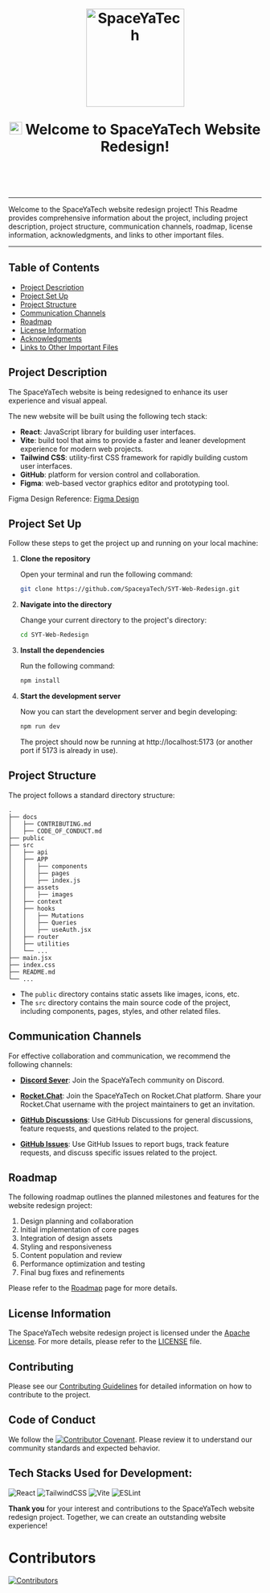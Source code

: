 <h1 style="margin-top: 1em; text-align: center; margin-bottom: 3em;">
  <p><a href="https://spaceyatech.com/"><img src="./src/assets/images/sytLogo.png" alt="SpaceYaTech" width="195"></a></p>
  <p> <img src="https://media.giphy.com/media/hvRJCLFzcasrR4ia7z/giphy.gif" alt="Waving Hand" width="25px" height="25px"> Welcome to SpaceYaTech Website Redesign!</p>
</h1>

<hr>

Welcome to the SpaceYaTech website redesign project! This Readme provides comprehensive information about the project, including project description, project structure, communication channels, roadmap, license information, acknowledgments, and links to other important files.

<hr>

## Table of Contents

- [Project Description](#project-description)
- [Project Set Up](#project-set-up)
- [Project Structure](#project-structure)
- [Communication Channels](#communication-channels)
- [Roadmap](#roadmap)
- [License Information](#license-information)
- [Acknowledgments](#acknowledgments)
- [Links to Other Important Files](#links-to-other-important-files)

## Project Description

The SpaceYaTech website is being redesigned to enhance its user experience and visual appeal.

The new website will be built using the following tech stack:

- **React**: JavaScript library for building user interfaces.
- **Vite**: build tool that aims to provide a faster and leaner development experience for modern web projects.
- **Tailwind CSS**: utility-first CSS framework for rapidly building custom user interfaces.
- **GitHub**: platform for version control and collaboration.
- **Figma**: web-based vector graphics editor and prototyping tool.

Figma Design Reference: [Figma Design](https://www.figma.com/file/QZwtseXogSFjLNz64uLwjV/SYT-Website-Redesign-Complete?type=design&node-id=1113%3A7655&t=xSmmgQWxa0Z31bfo-1)

## Project Set Up

Follow these steps to get the project up and running on your local machine:

1. **Clone the repository**

   Open your terminal and run the following command:

   ```bash
   git clone https://github.com/SpaceyaTech/SYT-Web-Redesign.git
   ```

2. **Navigate into the directory**

   Change your current directory to the project's directory:

   ```bash
   cd SYT-Web-Redesign
   ```

3. **Install the dependencies**

   Run the following command:

   ```bash
   npm install
   ```

4. **Start the development server**

   Now you can start the development server and begin developing:

   ```bash
   npm run dev
   ```

   The project should now be running at http://localhost:5173 (or another port if 5173 is already in use).

## Project Structure

The project follows a standard directory structure:

```
.
├── docs
│   ├── CONTRIBUTING.md
│   ├── CODE_OF_CONDUCT.md
├── public
├── src
│   ├── api
│   ├── APP
│   │   ├── components
│   │   ├── pages
│   │   ├── index.js
│   ├── assets
│   │   ├── images
│   ├── context
│   ├── hooks
│   │   ├── Mutations
│   │   ├── Queries
│   │   ├── useAuth.jsx
│   ├── router
│   ├── utilities
│   └── ...
├── main.jsx
├── index.css
├── README.md
└── ...
```

- The `public` directory contains static assets like images, icons, etc.
- The `src` directory contains the main source code of the project, including components, pages, styles, and other related files.

## Communication Channels

For effective collaboration and communication, we recommend the following channels:

- **[Discord Sever](https://discord.gg/pnDtnJScPu)**: Join the SpaceYaTech community on Discord.

- **[Rocket.Chat](https://www.rocket.chat/install#Apps)**: Join the SpaceYaTech on Rocket.Chat platform. Share your Rocket.Chat username with the project maintainers to get an invitation.

- **[GitHub Discussions](https://github.com/SpaceyaTech/SYT-Web-Redesign/discussions)**: Use GitHub Discussions for general discussions, feature requests, and questions related to the project.

- **[GitHub Issues](https://github.com/SpaceyaTech/SYT-Web-Redesign/issues)**: Use GitHub Issues to report bugs, track feature requests, and discuss specific issues related to the project.

## Roadmap

The following roadmap outlines the planned milestones and features for the website redesign project:

1. Design planning and collaboration
2. Initial implementation of core pages
3. Integration of design assets
4. Styling and responsiveness
5. Content population and review
6. Performance optimization and testing
7. Final bug fixes and refinements

Please refer to the [Roadmap](https://github.com/SpaceyaTech/SYT-Web-Redesign/wiki/SYT-Project-RoadMap) page for more details.

## License Information

The SpaceYaTech website redesign project is licensed under the [Apache License](http://www.apache.org/licenses/). For more details, please refer to the [LICENSE](https://github.com/SpaceyaTech/SYT-Web-Redesign/blob/main/LICENSE) file.

<!-- ## Acknowledgments

We would like to acknowledge the following individuals and resources for their contributions and support during the development of this project:

-  -->

## Contributing

Please see our [Contributing Guidelines](docs/CONTRIBUTING.md) for detailed information on how to contribute to the project.

## Code of Conduct

We follow the [![Contributor Covenant](https://img.shields.io/badge/Contributor%20Covenant-2.1-4baaaa.svg)](docs/CODE_OF_CONDUCT.md). Please review it to understand our community standards and expected behavior.

## Tech Stacks Used for Development:

![React](https://img.shields.io/badge/react-%2320232a.svg?style=for-the-badge&logo=react&logoColor=%2361DAFB)
![TailwindCSS](https://img.shields.io/badge/tailwindcss-%2338B2AC.svg?style=for-the-badge&logo=tailwind-css&logoColor=white)
![Vite](https://img.shields.io/badge/vite-%23646CFF.svg?style=for-the-badge&logo=vite&logoColor=white)
![ESLint](https://img.shields.io/badge/ESLint-4B3263?style=for-the-badge&logo=eslint&logoColor=white)

[//]: # "https://github.com/Ileriayo/markdown-badges"

<strong>Thank you</strong> for your interest and contributions to the SpaceYaTech website redesign project. Together, we can create an outstanding website experience!

# Contributors

[![Contributors](https://contrib.rocks/image?repo=SpaceyaTech/SYT-Web-Redesign)](https://github.com/SpaceyaTech/SYT-Web-Redesign/graphs/contributors)
